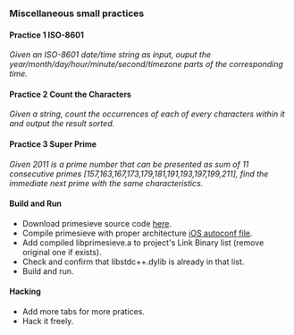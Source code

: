 ### Miscellaneous small practices

#### Practice 1 ISO-8601

*Given an ISO-8601 date/time string as input, ouput the year/month/day/hour/minute/second/timezone parts of the corresponding time.*

#### Practice 2 Count the Characters

*Given a string, count the occurrences of each of every characters within it and output the result sorted.*

#### Practice 3 Super Prime

*Given 2011 is a prime number that can be presented as sum of 11 consecutive primes [157,163,167,173,179,181,191,193,197,199,211], find the immediate next prime with the same characteristics.*

#### Build and Run

- Download primesieve source code [here](http://primesieve.org/downloads/).
- Compile primesieve with proper architecture [iOS autoconf file](https://github.com/intlres1/iOS-autoconf).
- Add compiled libprimesieve.a to project's Link Binary list (remove original one if exists).
- Check and confirm that libstdc++.dylib is already in that list.
- Build and run.

#### Hacking

- Add more tabs for more pratices.
- Hack it freely.